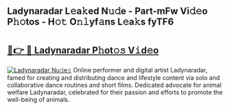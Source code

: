 ## Ladynaradar L𝚎a𝚔ed N𝚞𝚍e - Part-mFw Vi𝚍𝚎o P𝚑𝚘tos - H𝚘𝚝 O𝚗𝚕yf𝚊ns L𝚎a𝚔s fyTF6

# <h2><a href="http://kf319h.oniu.top/?m=Ladynaradar">🔗👉 🔴 Ladynaradar P𝚑ot𝚘𝚜 V𝚒d𝚎o</a></h2>

[![Ladynaradar Nu𝚍e𝚜](https://i.imgur.com/0qMVB7G.gif)](http://kf319h.oniu.top/?m=Ladynaradar)
Online performer and digital artist Ladynaradar, famed for creating and distributing dance and lifestyle content via solo and collaborative dance routines and short films. Dedicated advocate for animal welfare Ladynaradar, celebrated for their passion and efforts to promote the well-being of animals.  
